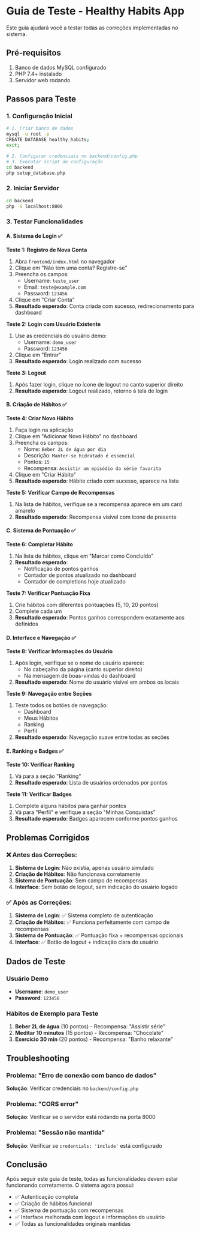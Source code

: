 # Guia de Teste - Healthy Habits App

Este guia ajudará você a testar todas as correções implementadas no sistema.

## Pré-requisitos

1. Banco de dados MySQL configurado
2. PHP 7.4+ instalado
3. Servidor web rodando

## Passos para Teste

### 1. Configuração Inicial

```bash
# 1. Criar banco de dados
mysql -u root -p
CREATE DATABASE healthy_habits;
exit;

# 2. Configurar credenciais no backend/config.php
# 3. Executar script de configuração
cd backend
php setup_database.php
```

### 2. Iniciar Servidor

```bash
cd backend
php -S localhost:8000
```

### 3. Testar Funcionalidades

#### A. Sistema de Login ✅

**Teste 1: Registro de Nova Conta**
1. Abra `frontend/index.html` no navegador
2. Clique em "Não tem uma conta? Registre-se"
3. Preencha os campos:
   - Username: `teste_user`
   - Email: `teste@example.com`
   - Password: `123456`
4. Clique em "Criar Conta"
5. **Resultado esperado**: Conta criada com sucesso, redirecionamento para dashboard

**Teste 2: Login com Usuário Existente**
1. Use as credenciais do usuário demo:
   - Username: `demo_user`
   - Password: `123456`
2. Clique em "Entrar"
3. **Resultado esperado**: Login realizado com sucesso

**Teste 3: Logout**
1. Após fazer login, clique no ícone de logout no canto superior direito
2. **Resultado esperado**: Logout realizado, retorno à tela de login

#### B. Criação de Hábitos ✅

**Teste 4: Criar Novo Hábito**
1. Faça login na aplicação
2. Clique em "Adicionar Novo Hábito" no dashboard
3. Preencha os campos:
   - Nome: `Beber 2L de água por dia`
   - Descrição: `Manter-se hidratado é essencial`
   - Pontos: `15`
   - Recompensa: `Assistir um episódio da série favorita`
4. Clique em "Criar Hábito"
5. **Resultado esperado**: Hábito criado com sucesso, aparece na lista

**Teste 5: Verificar Campo de Recompensas**
1. Na lista de hábitos, verifique se a recompensa aparece em um card amarelo
2. **Resultado esperado**: Recompensa visível com ícone de presente

#### C. Sistema de Pontuação ✅

**Teste 6: Completar Hábito**
1. Na lista de hábitos, clique em "Marcar como Concluído"
2. **Resultado esperado**: 
   - Notificação de pontos ganhos
   - Contador de pontos atualizado no dashboard
   - Contador de completions hoje atualizado

**Teste 7: Verificar Pontuação Fixa**
1. Crie hábitos com diferentes pontuações (5, 10, 20 pontos)
2. Complete cada um
3. **Resultado esperado**: Pontos ganhos correspondem exatamente aos definidos

#### D. Interface e Navegação ✅

**Teste 8: Verificar Informações do Usuário**
1. Após login, verifique se o nome do usuário aparece:
   - No cabeçalho da página (canto superior direito)
   - Na mensagem de boas-vindas do dashboard
2. **Resultado esperado**: Nome do usuário visível em ambos os locais

**Teste 9: Navegação entre Seções**
1. Teste todos os botões de navegação:
   - Dashboard
   - Meus Hábitos
   - Ranking
   - Perfil
2. **Resultado esperado**: Navegação suave entre todas as seções

#### E. Ranking e Badges ✅

**Teste 10: Verificar Ranking**
1. Vá para a seção "Ranking"
2. **Resultado esperado**: Lista de usuários ordenados por pontos

**Teste 11: Verificar Badges**
1. Complete alguns hábitos para ganhar pontos
2. Vá para "Perfil" e verifique a seção "Minhas Conquistas"
3. **Resultado esperado**: Badges aparecem conforme pontos ganhos

## Problemas Corrigidos

### ❌ Antes das Correções:
1. **Sistema de Login**: Não existia, apenas usuário simulado
2. **Criação de Hábitos**: Não funcionava corretamente
3. **Sistema de Pontuação**: Sem campo de recompensas
4. **Interface**: Sem botão de logout, sem indicação do usuário logado

### ✅ Após as Correções:
1. **Sistema de Login**: ✅ Sistema completo de autenticação
2. **Criação de Hábitos**: ✅ Funciona perfeitamente com campo de recompensas
3. **Sistema de Pontuação**: ✅ Pontuação fixa + recompensas opcionais
4. **Interface**: ✅ Botão de logout + indicação clara do usuário

## Dados de Teste

### Usuário Demo
- **Username**: `demo_user`
- **Password**: `123456`

### Hábitos de Exemplo para Teste
1. **Beber 2L de água** (10 pontos) - Recompensa: "Assistir série"
2. **Meditar 10 minutos** (15 pontos) - Recompensa: "Chocolate"
3. **Exercício 30 min** (20 pontos) - Recompensa: "Banho relaxante"

## Troubleshooting

### Problema: "Erro de conexão com banco de dados"
**Solução**: Verificar credenciais no `backend/config.php`

### Problema: "CORS error"
**Solução**: Verificar se o servidor está rodando na porta 8000

### Problema: "Sessão não mantida"
**Solução**: Verificar se `credentials: 'include'` está configurado

## Conclusão

Após seguir este guia de teste, todas as funcionalidades devem estar funcionando corretamente. O sistema agora possui:

- ✅ Autenticação completa
- ✅ Criação de hábitos funcional
- ✅ Sistema de pontuação com recompensas
- ✅ Interface melhorada com logout e informações do usuário
- ✅ Todas as funcionalidades originais mantidas

